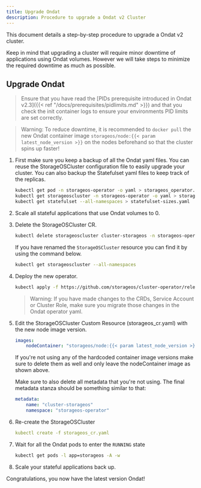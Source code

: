 ```yaml
---
title: Upgrade Ondat
description: Procedure to upgrade a Ondat v2 Cluster
---
```


This document details a step-by-step procedure to upgrade a Ondat v2
cluster.

Keep in mind that upgrading a cluster will require minor downtime of
applications using Ondat volumes. However we will take steps to minimize
the required downtime as much as possible.

## Upgrade Ondat

> Ensure that you have read the [PIDs prerequisite introduced in Ondat
> v2.3]({{< ref "/docs/prerequisites/pidlimits.md" >}}) and that you check the init container
> logs to ensure your environments PID limits are set correctly.

> Warning: To reduce downtime, it is recommended to `docker pull` the new
> Ondat container image `storageos/node:{{< param latest_node_version >}}`
> on the nodes beforehand so that the cluster spins up faster!

1. First make sure you keep a backup of all the Ondat yaml files. You can
   reuse the StorageOSCluster configuration file to easily upgrade your
   cluster. You can also backup the Statefulset yaml files to keep track of the
   replicas.

    ```bash
    kubectl get pod -n storageos-operator -o yaml > storageos_operator.yaml
    kubectl get storageoscluster -n storageos-operator -o yaml > storageos_cr.yaml
    kubectl get statefulset --all-namespaces > statefulset-sizes.yaml
    ```

1. Scale all stateful applications that use Ondat volumes to 0.

1. Delete the StorageOSCluster CR.
    ```bash
    kubectl delete storageoscluster cluster-storageos -n storageos-operator
    ```
    If you have renamed the `StorageOSCluster` resource you can find it by
    using the command below.
    ```bash
    kubectl get storageoscluster --all-namespaces
    ```
1. Deploy the new operator.
    ```bash
    kubectl apply -f https://github.com/storageos/cluster-operator/releases/download/{{< param latest_operator_version >}}/storageos-operator.yaml
    ```
    > Warning: If you have made changes to the CRDs, Service Account or Cluster
    > Role, make sure you migrate those changes in the Ondat operator yaml.
    

1. Edit the StorageOSCluster Custom Resource (storageos_cr.yaml) with the new
   node image version.
    ```yaml
    images:
        nodeContainer: "storageos/node:{{< param latest_node_version >}}"
    ```
    If you're not using any of the hardcoded container image versions make sure
    to delete them as well and only leave the nodeContainer image as shown
    above.
    
    Make sure to also delete all metadata that you're not using. The final
    metadata stanza should be something similar to that:
    ```yaml
    metadata:
        name: "cluster-storageos"
        namespace: "storageos-operator"
    ```

1. Re-create the StorageOSCluster
   ```yaml
   kubectl create -f storageos_cr.yaml
   ```
1. Wait for all the Ondat pods to enter the `RUNNING` state
    ```bash
    kubectl get pods -l app=storageos -A -w
    ```
1. Scale your stateful applications back up.

Congratulations, you now have the latest version Ondat!
